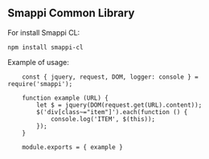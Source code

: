 Smappi Common Library
----------------------

For install Smappi CL:

    npm install smappi-cl

Example of usage:

```
    const { jquery, request, DOM, logger: console } = require('smappi');

    function example (URL) {
        let $ = jquery(DOM(request.get(URL).content));
        $('div[class~="item"]').each(function () {
            console.log('ITEM', $(this));
        });
    }

    module.exports = { example }
```